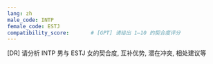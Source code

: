 ```yaml
---
lang: zh
male_code: INTP
female_code: ESTJ
compatibility_score:       # [GPT] 请给出 1–10 的契合度评分
---
```


[DR] 请分析 INTP 男与 ESTJ 女的契合度, 互补优势, 潜在冲突, 相处建议等

